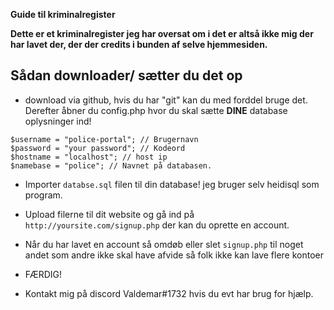 **Guide til kriminalregister** 

**Dette er et kriminalregister jeg har oversat om i det er altså ikke mig der har lavet der, der der credits i bunden af selve hjemmesiden.**


## Sådan downloader/ sætter du det op
- download via github, hvis du har "git" kan du med forddel bruge det.
Derefter åbner du config.php hvor du skal sætte **DINE** database oplysninger ind!

```
$username = "police-portal"; // Brugernavn
$password = "your password"; // Kodeord
$hostname = "localhost"; // host ip 
$namebase = "police"; // Navnet på databasen.
```
- Importer `databse.sql` filen til din database! jeg bruger selv heidisql som program.
- Upload filerne til dit website og gå ind på  `http://yoursite.com/signup.php` der kan du oprette en account.
- Når du har lavet en account så omdøb eller slet  `signup.php`  til noget andet som andre ikke skal have afvide så folk ikke kan lave flere kontoer
- FÆRDIG!

- Kontakt mig på discord Valdemar#1732 hvis du evt har brug for hjælp.
